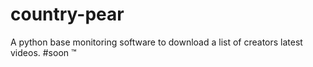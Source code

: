 # country-pear
A python base monitoring software to download a list of creators latest videos.
#soon ™
